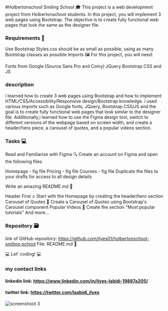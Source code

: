 #Holbertonschool Smiling School 🎓
This project is a web development project from Holbertonschool students. In this project, you will implement 3 web pages using Bootstrap. The objective is to create fully functional web pages that look the same as the designer file.

### Requirements 📜
Use Bootstrap
Styles.css should be as small as possible, using as many Bootstrap classes as possible
Imports 🖼️
For this project, you will need:

Fonts from Google (Source Sans Pro and Coiny)
JQuery
Bootstrap CSS and JS

### description
i learned how to create 3 web pages using Bootstrap and how to implement HTML/CSS/Accessibility/Responsive design/Bootstrap knowledge. i used various imports such as Google fonts, JQuery, Bootstrap CSS/JS and the goal is to create fully functional web pages that look similar to the designer file. Additionally,i learned how to use the Figma design tool, switch to different versions of the webpage based on screen width, and create a header/hero piece, a carousel of quotes, and a popular videos section.

### Tasks 💻
Read and Familiarize with Figma 🔍
Create an account on Figma and open the following files:

Homepage - fig file
Pricing - fig file
Courses - fig file
Duplicate the files to your drafts for access to all design details

Write an amazing README.md 💜

Header First 🔝
Start with the Homepage by creating the header/hero section
Carousel of Quotes 💬
Create a Carousel of Quotes using Bootstrap's Carousel component
Popular Videos 🎥
Create the section "Most popular tutorials"
And more...

### Repository 🗃️
link of GitHub repository: https://github.com/ilyes01/holbertonschool-smiling-school
File: README.md 📝

💻 Let' coding! 💻

### my contact links
#### linkedin link: https://www.linkedin.com/in/ilyes-labidi-19887a205/
#### twitter link: https://twitter.com/laabidi_ilyes 
![screenshoot 3 ](https://user-images.githubusercontent.com/58910362/217024708-81898a8f-80d4-4d78-8e9d-3434a65efbc9.png)











